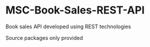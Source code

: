 # MSC-Book-Sales-REST-API

Book sales API developed using REST technologies

Source packages only provided
